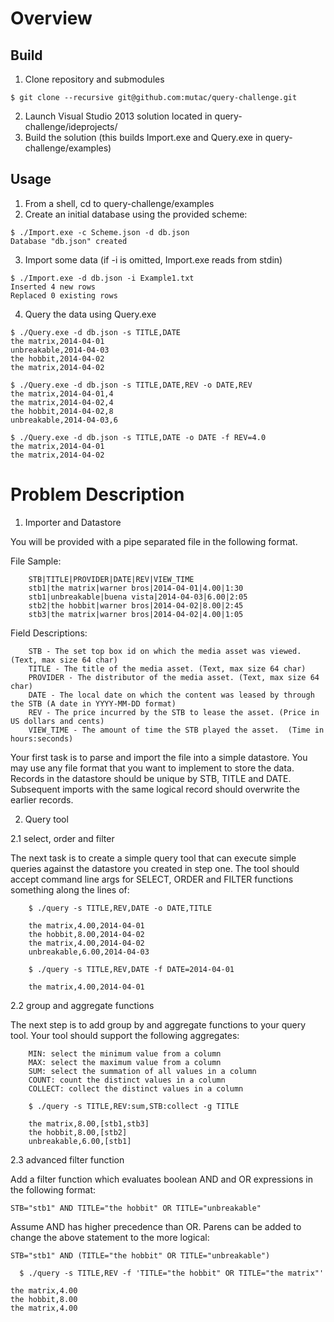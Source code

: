 # Overview

## Build

1. Clone repository and submodules
```
$ git clone --recursive git@github.com:mutac/query-challenge.git
```
2. Launch Visual Studio 2013 solution located in query-challenge/ideprojects/
3. Build the solution (this builds Import.exe and Query.exe in query-challenge/examples)

## Usage

1. From a shell, cd to query-challenge/examples
2. Create an initial database using the provided scheme:
```
$ ./Import.exe -c Scheme.json -d db.json
Database "db.json" created
```
3. Import some data (if -i is omitted, Import.exe reads from stdin)
```
$ ./Import.exe -d db.json -i Example1.txt
Inserted 4 new rows
Replaced 0 existing rows
```
4. Query the data using Query.exe
```
$ ./Query.exe -d db.json -s TITLE,DATE
the matrix,2014-04-01
unbreakable,2014-04-03
the hobbit,2014-04-02
the matrix,2014-04-02

$ ./Query.exe -d db.json -s TITLE,DATE,REV -o DATE,REV
the matrix,2014-04-01,4
the matrix,2014-04-02,4
the hobbit,2014-04-02,8
unbreakable,2014-04-03,6

$ ./Query.exe -d db.json -s TITLE,DATE -o DATE -f REV=4.0
the matrix,2014-04-01
the matrix,2014-04-02
```

# Problem Description

1. Importer and Datastore

  You will be provided with a pipe separated file in the following format.

  File Sample:
```
    STB|TITLE|PROVIDER|DATE|REV|VIEW_TIME
    stb1|the matrix|warner bros|2014-04-01|4.00|1:30
    stb1|unbreakable|buena vista|2014-04-03|6.00|2:05
    stb2|the hobbit|warner bros|2014-04-02|8.00|2:45
    stb3|the matrix|warner bros|2014-04-02|4.00|1:05
```
  Field Descriptions:
```
    STB - The set top box id on which the media asset was viewed. (Text, max size 64 char)
    TITLE - The title of the media asset. (Text, max size 64 char)
    PROVIDER - The distributor of the media asset. (Text, max size 64 char)
    DATE - The local date on which the content was leased by through the STB (A date in YYYY-MM-DD format)
    REV - The price incurred by the STB to lease the asset. (Price in US dollars and cents)
    VIEW_TIME - The amount of time the STB played the asset.  (Time in hours:seconds)
```

Your first task is to parse and import the file into a simple datastore.  You may use any file format that you want to implement to store the data.  Records in the datastore should be unique by STB, TITLE and DATE.  Subsequent imports with the same logical record should overwrite the earlier records.

2. Query tool

2.1 select, order and filter

The next task is to create a simple query tool that can execute simple queries against the datastore you created in step one.  The tool should accept command line args for SELECT, ORDER and FILTER functions something along the lines of:

```
    $ ./query -s TITLE,REV,DATE -o DATE,TITLE

    the matrix,4.00,2014-04-01
    the hobbit,8.00,2014-04-02
    the matrix,4.00,2014-04-02
    unbreakable,6.00,2014-04-03

    $ ./query -s TITLE,REV,DATE -f DATE=2014-04-01

    the matrix,4.00,2014-04-01
```

2.2 group and aggregate functions

The next step is to add group by and aggregate functions to your query tool.  Your tool should support the following aggregates:

```
    MIN: select the minimum value from a column
    MAX: select the maximum value from a column
    SUM: select the summation of all values in a column
    COUNT: count the distinct values in a column
    COLLECT: collect the distinct values in a column
```

```
    $ ./query -s TITLE,REV:sum,STB:collect -g TITLE

    the matrix,8.00,[stb1,stb3]
    the hobbit,8.00,[stb2]
    unbreakable,6.00,[stb1]
```

2.3 advanced filter function

Add a filter function which evaluates boolean AND and OR expressions in the following format:

```STB="stb1" AND TITLE="the hobbit" OR TITLE="unbreakable"```

Assume AND has higher precedence than OR.  Parens can be added to change the above statement to the more logical:

```STB="stb1" AND (TITLE="the hobbit" OR TITLE="unbreakable")```

```
  $ ./query -s TITLE,REV -f 'TITLE="the hobbit" OR TITLE="the matrix"'

the matrix,4.00
the hobbit,8.00
the matrix,4.00
```
